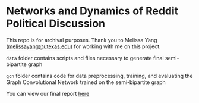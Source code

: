 # Networks and Dynamics of Reddit Political Discussion

This repo is for archival purposes. Thank you to Melissa Yang (melissayang@utexas.edu) for working with me on this project.

`data` folder contains scripts and files necessary to generate final semi-bipartite graph

`gcn` folder contains code for data preprocessing, training, and evaluating the Graph Convolutional Network trained on the semi-bipartite graph

You can view our final report [here](https://drive.google.com/file/d/1ryl9kU4CYfqakfIMvoqOnPS8TFI0n2sR/view?usp=sharing)
